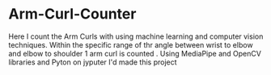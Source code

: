 # Arm-Curl-Counter
Here I count the Arm Curls with using machine learning and computer vision techniques.
Within the specific range of thr angle between wrist to elbow and elbow to shoulder 1 arm curl is counted .
Using MediaPipe and OpenCV libraries and Pyton on jyputer I'd made this project
